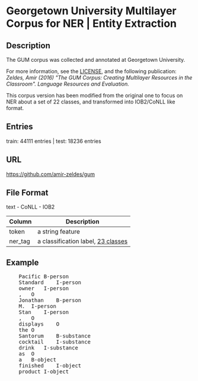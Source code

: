 # Georgetown University Multilayer Corpus for NER | Entity Extraction
## Description
The GUM corpus was collected and annotated at Georgetown University.  

For more information, see the [LICENSE](https://corpling.uis.georgetown.edu/gum),
and the following publication:
_Zeldes, Amir (2016) "The GUM Corpus: Creating Multilayer Resources in the
Classroom". Language Resources and Evaluation._  

This corpus version has been modified from the original one to focus on NER about a set of 22 classes, and transformed into IOB2/CoNLL like format.

## Entries
train: 44111  entries | test:  18236 entries

## URL
https://github.com/amir-zeldes/gum

## File Format
text - CoNLL - IOB2

| Column | Description       |
| ----- | ------------------ |
|token | a string feature |
|ner_tag| a classification label, [23 classes](./data/classes.txt) |


## Example
<pre>
    Pacific	B-person
    Standard	I-person
    owner	I-person
    ,	O
    Jonathan	B-person
    M.	I-person
    Stan	I-person
    ,	O
    displays	O
    the	O
    Santorum	B-substance
    cocktail	I-substance
    drink	I-substance
    as	O
    a	B-object
    finished	I-object
    product	I-object
</pre>
